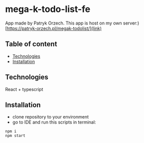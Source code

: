 # mega-k-todo-list-fe

App made by Patryk Orzech. This app is host on my own server:) 
[https://patryk-orzech.pl/megak-todolist/](link) 
## Table of content 
* [Technologies](#technologies) 
* [Installation](#installation) 

## Technologies
React + typescript

## Installation
- clone repository to your environment
- go to IDE and run this scripts in terminal:
```
npm i
npm start
```
